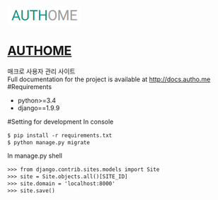 ![Image of Yaktocat](/main/static/images/authome.png)
# [AUTHOME](http://autho.me)
매크로 사용자 관리 사이트  
Full documentation for the project is available at http://docs.autho.me
#Requirements
* python>=3.4
* django==1.9.9

#Setting for development
In console
```
$ pip install -r requirements.txt
$ python manage.py migrate
```
In manage.py shell
```
>>> from django.contrib.sites.models import Site
>>> site = Site.objects.all()[SITE_ID]
>>> site.domain = 'localhost:8000'
>>> site.save()
```
